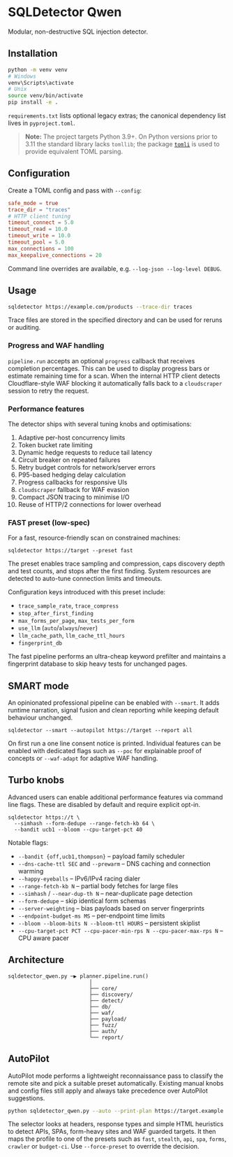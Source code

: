 # SQLDetector Qwen

Modular, non-destructive SQL injection detector.

## Installation

```bash
python -m venv venv
# Windows
venv\Scripts\activate
# Unix
source venv/bin/activate
pip install -e .
```

`requirements.txt` lists optional legacy extras; the canonical dependency list lives in `pyproject.toml`.


> **Note:** The project targets Python 3.9+. On Python versions prior to
> 3.11 the standard library lacks `tomllib`; the package
> [`tomli`](https://pypi.org/project/tomli/) is used to provide equivalent TOML
> parsing.

## Configuration


Create a TOML config and pass with `--config`:

```toml
safe_mode = true
trace_dir = "traces"
# HTTP client tuning
timeout_connect = 5.0
timeout_read = 10.0
timeout_write = 10.0
timeout_pool = 5.0
max_connections = 100
max_keepalive_connections = 20
```

Command line overrides are available, e.g. `--log-json --log-level DEBUG`.

## Usage

```bash
sqldetector https://example.com/products --trace-dir traces
```

Trace files are stored in the specified directory and can be used for reruns or auditing.

### Progress and WAF handling

`pipeline.run` accepts an optional `progress` callback that receives completion
percentages.  This can be used to display progress bars or estimate remaining
time for a scan.  When the internal HTTP client detects Cloudflare-style WAF
blocking it automatically falls back to a `cloudscraper` session to retry the
request.

### Performance features

The detector ships with several tuning knobs and optimisations:

1. Adaptive per-host concurrency limits
2. Token bucket rate limiting
3. Dynamic hedge requests to reduce tail latency
4. Circuit breaker on repeated failures
5. Retry budget controls for network/server errors
6. P95-based hedging delay calculation
7. Progress callbacks for responsive UIs
8. `cloudscraper` fallback for WAF evasion
9. Compact JSON tracing to minimise I/O
10. Reuse of HTTP/2 connections for lower overhead

### FAST preset (low-spec)

For a fast, resource-friendly scan on constrained machines:

```
sqldetector https://target --preset fast
```

The preset enables trace sampling and compression, caps discovery depth and
test counts, and stops after the first finding. System resources are detected
to auto-tune connection limits and timeouts.

Configuration keys introduced with this preset include:

* `trace_sample_rate`, `trace_compress`
* `stop_after_first_finding`
* `max_forms_per_page`, `max_tests_per_form`
* `use_llm` (`auto`/`always`/`never`)
* `llm_cache_path`, `llm_cache_ttl_hours`
* `fingerprint_db`

The fast pipeline performs an ultra-cheap keyword prefilter and maintains a
fingerprint database to skip heavy tests for unchanged pages.

## SMART mode

An opinionated professional pipeline can be enabled with `--smart`.  It adds
runtime narration, signal fusion and clean reporting while keeping default
behaviour unchanged.

```
sqldetector --smart --autopilot https://target --report all
```

On first run a one line consent notice is printed.  Individual features can be
enabled with dedicated flags such as `--poc` for explainable proof of concepts
or `--waf-adapt` for adaptive WAF handling.

## Turbo knobs

Advanced users can enable additional performance features via command line
flags.  These are disabled by default and require explicit opt-in.

```
sqldetector https://t \
  --simhash --form-dedupe --range-fetch-kb 64 \
  --bandit ucb1 --bloom --cpu-target-pct 40
```

Notable flags:

* `--bandit {off,ucb1,thompson}` – payload family scheduler
* `--dns-cache-ttl SEC` and `--prewarm` – DNS caching and connection warming
* `--happy-eyeballs` – IPv6/IPv4 racing dialer
* `--range-fetch-kb N` – partial body fetches for large files
* `--simhash` / `--near-dup-th N` – near-duplicate page detection
* `--form-dedupe` – skip identical form schemas
* `--server-weighting` – bias payloads based on server fingerprints
* `--endpoint-budget-ms MS` – per-endpoint time limits
* `--bloom --bloom-bits N --bloom-ttl HOURS` – persistent skiplist
* `--cpu-target-pct PCT --cpu-pacer-min-rps N --cpu-pacer-max-rps N` – CPU aware pacer

## Architecture

```
sqldetector_qwen.py ─▶ planner.pipeline.run()
                          │
                          ├── core/
                          ├── discovery/
                          ├── detect/
                          ├── db/
                          ├── waf/
                          ├── payload/
                          ├── fuzz/
                          ├── auth/
                          └── report/
```

## AutoPilot

AutoPilot mode performs a lightweight reconnaissance pass to classify the
remote site and pick a suitable preset automatically. Existing manual
knobs and config files still apply and always take precedence over
AutoPilot suggestions.

```bash
python sqldetector_qwen.py --auto --print-plan https://target.example
```

The selector looks at headers, response types and simple HTML heuristics
to detect APIs, SPAs, form-heavy sites and WAF guarded targets. It then
maps the profile to one of the presets such as `fast`, `stealth`,
`api`, `spa`, `forms`, `crawler` or `budget-ci`.  Use `--force-preset` to
override the decision.
